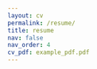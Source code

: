 ```yaml
---
layout: cv
permalink: /resume/
title: resume
nav: false
nav_order: 4
cv_pdf: example_pdf.pdf
---
```

